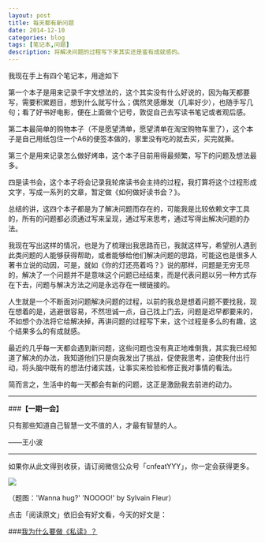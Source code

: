 ```yaml
---
layout: post
title: 每天都有新问题
date: 2014-12-10
categories: blog
tags: [笔记本,问题]
description: 将解决问题的过程写下来其实还是蛮有成就感的。
---
```


我现在手上有四个笔记本，用途如下

第一个本子是用来记录千字文想法的，这个其实没有什么好说的，因为每天都要写，需要积累题目，想到什么就写什么；偶然灵感爆发（几率好少），也随手写几句；看了好书好电影，便在上面做个记号，敦促自己去写读书笔记或者观后感。

第二本最简单的购物本子（不是愿望清单，愿望清单在淘宝购物车里了），这个本子是自己用纸包住一个A6的便签本做的，家里没有吃的就去买，买完就撕。

第三个是用来记录怎么做好烤串，这个本子目前用得最频繁，写下的问题及想法最多。

四是读书会，这个本子将会记录我轮席读书会主持的过程，我打算将这个过程形成文字，写成一系列的文章，暂定做《如何做好读书会？》。

总结的讲，这四个本子都是为了解决问题而存在的，可能我是比较依赖文字工具的，所有的问题都必须通过写来呈现，通过写来思考，通过写得出解决问题的办法。

我现在写出这样的情况，也是为了梳理出我思路而已，我就这样写，希望别人遇到此类问题的人能够获得帮助，或者能够给他们解决问题的思路，可能这也是很多人著书立说的动因，可是，就如《你的灯还亮着吗？》说的那样，问题是无穷无尽的，解决了一个问题并不是意味这个问题已经结束，而是代表问题以另一种方式存在下去，问题与解决方法之间是永远存在一根链接的。

人生就是一个不断面对问题解决问题的过程，以前的我总是想着问题不要找我，现在想着的是，逃避很容易，不然坦诚一点，自己找上门去，问题是迟早都要来的，不如想个办法将它给解决掉，再讲问题的过程写下来，这个过程是多么的有趣，这个结果多么的有成就感。

最近的几乎每一天都会遇到新问题，这些问题也没有真正地难倒我，其实我已经知道了解决的办法，我知道他们只是向我发出了挑战，促使我思考，迫使我付出行动，将头脑中既有的想法付诸实践，让事实来检验和修正我对事情的看法。

简而言之，生活中的每一天都会有新的问题，这正是激励我去前进的动力。

---

###**【一期一会】**

只有那些知道自己智慧一文不值的人，才最有智慧的人。

——王小波


----

如果你从此文得到收获，请订阅微信公众号「cnfeatYYY」，你一定会获得更多。

![](http://cnfeat.qiniudn.com/signitrue-2014-11-15.jpg)

（题图：'Wanna hug?' 'NOOOO!' by Sylvain Fleur）

点击「阅读原文」依旧会有好文看，今天的好文是：

###[我为什么要做《私读》？](http://site.douban.com/210084/widget/notes/13307807/note/468255736/)
